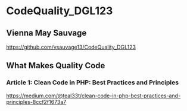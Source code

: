 # CodeQuality_DGL123
## Vienna May Sauvage

https://github.com/vsauvage13/CodeQuality_DGL123

## What Makes Quality Code

### Article 1: Clean Code in PHP: Best Practices and Principles
https://medium.com/@teal33t/clean-code-in-php-best-practices-and-principles-8ccf2f1673a7
